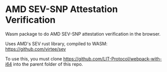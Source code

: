 # AMD SEV-SNP Attestation Verification

Wasm package to do AMD SEV-SNP attestation verification in the browser.

Uses AMD's SEV rust library, compiled to WASM: https://github.com/virtee/sev

To use this, you must clone https://github.com/LIT-Protocol/webpack-with-i64 into the parent folder of this repo.
